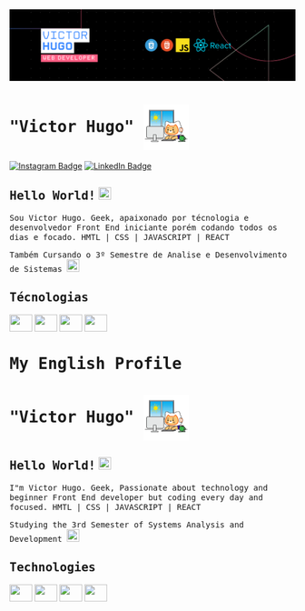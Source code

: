 <img src="capa Linkedin2.png">

# <samp> "Victor Hugo" </samp> <img src="giphy.webp" width="80px" height="80px" align="center">

[![Instagram Badge](https://img.shields.io/badge/Instagram-%23E4405F.svg?&style=flat-square&logo=instagram&logoColor=white&color=071A2C&link=https://www.instagram.com/victorhugofcaetano)](https://www.instagram.com/victorhugofcaetano_/)
[![LinkedIn Badge](https://img.shields.io/badge/LinkedIn-%23E4405F.svg?&style=flat-square&logo=linkedin&logoColor=white&color=071A2C&link=https://www.linkedin.com/in/victorhugofcaetano/)](https://www.linkedin.com/in/victorhugofcaetano/)

## <samp>Hello World!</samp> <img src="https://cdn.pixabay.com/animation/2024/09/11/02/39/02-39-23-487_512.gif" width="22px" height="22px">

<samp> Sou Victor Hugo. Geek, apaixonado por técnologia e desenvolvedor Front End iniciante porém codando todos os dias e focado. HMTL | CSS | JAVASCRIPT | REACT </samp>

<samp> Também Cursando o 3º Semestre de Analise e Desenvolvimento de Sistemas <samp/> <img src="https://media2.giphy.com/media/v1.Y2lkPTc5MGI3NjExYzhqeDRlMjB4Y3JhdHMydGd5YnU5c2w4YXQ3MWEzYzEyZmlhMnMzciZlcD12MV9pbnRlcm5hbF9naWZfYnlfaWQmY3Q9cw/cIn5fTcjnKhStIeAef/giphy.webp" width="22px" height="22px">

## <samp> Técnologias <samp/> ##

<div style="Display: inline_block">
<img align="center" height="30" width="40" src="https://cdn.jsdelivr.net/gh/devicons/devicon@latest/icons/html5/html5-original.svg" />
<img align="center" height="30" width="40" src="https://cdn.jsdelivr.net/gh/devicons/devicon@latest/icons/css3/css3-original.svg" />
<img align="center" height="30" width="40" src="https://cdn.jsdelivr.net/gh/devicons/devicon@latest/icons/javascript/javascript-original.svg" />
<img align="center" height="30" width="40" src="https://cdn.jsdelivr.net/gh/devicons/devicon@latest/icons/react/react-original.svg" />
</div>

##

# <samp>My English Profile<samp/>

# <samp> "Victor Hugo" </samp> <img src="giphy.webp" width="80px" height="80px" align="center">

## <samp>Hello World!</samp> <img src="https://cdn.pixabay.com/animation/2024/09/11/02/39/02-39-23-487_512.gif" width="22px" height="22px">

<samp> I"m Victor Hugo. Geek, Passionate about technology and beginner Front End developer but coding every day and focused. HMTL | CSS | JAVASCRIPT | REACT </samp>

<samp> Studying the 3rd Semester of Systems Analysis and Development <samp/> <img src="https://media2.giphy.com/media/v1.Y2lkPTc5MGI3NjExYzhqeDRlMjB4Y3JhdHMydGd5YnU5c2w4YXQ3MWEzYzEyZmlhMnMzciZlcD12MV9pbnRlcm5hbF9naWZfYnlfaWQmY3Q9cw/cIn5fTcjnKhStIeAef/giphy.webp" width="22px" height="22px">

## <samp> Technologies <samp/> ##

<div style="Display: inline_block">
<img align="center" height="30" width="40" src="https://cdn.jsdelivr.net/gh/devicons/devicon@latest/icons/html5/html5-original.svg" />
<img align="center" height="30" width="40" src="https://cdn.jsdelivr.net/gh/devicons/devicon@latest/icons/css3/css3-original.svg" />
<img align="center" height="30" width="40" src="https://cdn.jsdelivr.net/gh/devicons/devicon@latest/icons/javascript/javascript-original.svg" />
<img align="center" height="30" width="40" src="https://cdn.jsdelivr.net/gh/devicons/devicon@latest/icons/react/react-original.svg" />
</div>
          


<!--**vhfcaetano/vhfcaetano** is a ✨ _special_ ✨ repository because its `README.md` (this file) appears on your GitHub profile.

Here are some ideas to get you started:

- 🔭 I’m currently working on ...
- 🌱 I’m currently learning ...
- 👯 I’m looking to collaborate on ...
- 🤔 I’m looking for help with ...
- 💬 Ask me about ...
- 📫 How to reach me: ...
- 😄 Pronouns: ...
- ⚡ Fun fact: ...
-->
